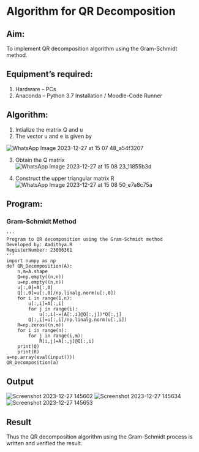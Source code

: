# Algorithm for QR Decomposition
## Aim:
To implement QR decomposition algorithm using the Gram-Schmidt method.
## Equipment’s required:
1.	Hardware – PCs
2.	Anaconda – Python 3.7 Installation / Moodle-Code Runner
## Algorithm:
1.	Intialize the matrix Q and u
2.	The vector u and e is given by

  ![WhatsApp Image 2023-12-27 at 15 07 48_a54f3207](https://github.com/Aadithya2201/QRdecomposition/assets/145917810/446dc9a4-f5b3-4dfc-b822-511d7f39234a)



3.	Obtain the Q matrix   
    ![WhatsApp Image 2023-12-27 at 15 08 23_11855b3d](https://github.com/Aadithya2201/QRdecomposition/assets/145917810/491a170b-d91e-4c53-9af7-e803034904b0)

4.	Construct the upper triangular matrix R
    ![WhatsApp Image 2023-12-27 at 15 08 50_e7a8c75a](https://github.com/Aadithya2201/QRdecomposition/assets/145917810/7c6d53ad-0827-4878-8b10-7cd8ee0b093b)




## Program:
### Gram-Schmidt Method

```
''' 
Program to QR decomposition using the Gram-Schmidt method
Developed by: Aadithya.R
RegisterNumber: 23006361
'''
import numpy as np
def QR_Decomposition(A):
    n,m=A.shape
    Q=np.empty((n,n))
    u=np.empty((n,n))
    u[:,0]=A[:,0]
    Q[:,0]=u[:,0]/np.linalg.norm(u[:,0])
    for i in range(1,n):
        u[:,i]=A[:,i]
        for j in range(i):
            u[:,i]-=(A[:,i]@Q[:,j])*Q[:,j]
        Q[:,i]=u[:,i]/np.linalg.norm(u[:,i])
    R=np.zeros((n,m))
    for i in range(n):
        for j in range(i,m):
            R[i,j]=A[:,j]@Q[:,i]
    print(Q)
    print(R)
a=np.array(eval(input()))
QR_Decomposition(a)

```

## Output
![Screenshot 2023-12-27 145602](https://github.com/Aadithya2201/QRdecomposition/assets/145917810/5440134e-5f99-4cf0-957a-6f033b8ab8ed)
![Screenshot 2023-12-27 145634](https://github.com/Aadithya2201/QRdecomposition/assets/145917810/f31c011a-f21c-4dd8-8f2f-3e9577a716c3)
![Screenshot 2023-12-27 145653](https://github.com/Aadithya2201/QRdecomposition/assets/145917810/cf8a358d-4a3c-463f-98d7-184e1deeb0e6)


## Result
Thus the QR decomposition algorithm using the Gram-Schmidt process is written and verified the result.
